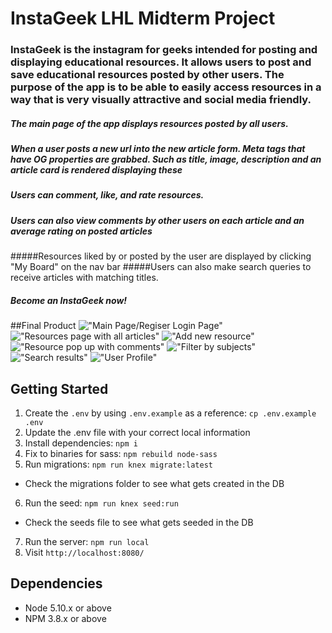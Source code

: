 # InstaGeek LHL Midterm Project

### InstaGeek is the instagram for geeks intended for posting and displaying educational resources. It allows users to post and save educational resources posted by other users. The purpose of the app is to be able to easily access resources in a way that is very visually attractive and social media friendly. 
##### The main page of the app displays resources posted by all users. 
##### When a user posts a new url into the new article form. Meta tags that have OG properties are grabbed. Such as title, image, description and an article card is rendered displaying these
##### Users can comment, like, and rate resources. 
##### Users can also  view comments by other users on each article and an average rating on posted articles
#####Resources liked by or posted by the user are displayed by clicking "My Board" on the nav bar
#####Users can also make search queries to receive articles with matching titles.
##### Become an InstaGeek now! 


##Final Product
!["Main Page/Regiser Login Page"](https://github.com/josekhon/InstaGeek/blob/master/docs/loginpage.png?raw=true)
!["Resources page with all articles"](https://github.com/josekhon/InstaGeek/blob/master/docs/main-board.png?raw=true)
!["Add new resource"](https://github.com/josekhon/InstaGeek/blob/master/docs/add-new-article.png?raw=true)
!["Resource pop up with comments"](https://github.com/josekhon/InstaGeek/blob/master/docs/article-popup.png?raw=true)
!["Filter by subjects"](https://github.com/josekhon/InstaGeek/blob/master/docs/filter-by-subjects.png?raw=true)
!["Search results"](https://github.com/josekhon/InstaGeek/blob/master/docs/search-result.png?raw=true)
!["User Profile"](https://github.com/josekhon/InstaGeek/blob/master/docs/user-profile.png?raw=true)



## Getting Started

1. Create the `.env` by using `.env.example` as a reference: `cp .env.example .env`
2. Update the .env file with your correct local information
3. Install dependencies: `npm i`
4. Fix to binaries for sass: `npm rebuild node-sass`
5. Run migrations: `npm run knex migrate:latest`
  - Check the migrations folder to see what gets created in the DB
6. Run the seed: `npm run knex seed:run`
  - Check the seeds file to see what gets seeded in the DB
7. Run the server: `npm run local`
8. Visit `http://localhost:8080/`

## Dependencies

- Node 5.10.x or above
- NPM 3.8.x or above

